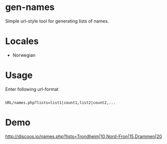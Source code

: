 gen-names
=========

Simple url-style tool for generating lists of names.


Locales
=======

* Norwegian 

Usage
=====

Enter following url-format

```

URL/names.php?lists=list1|count1,list2|count2,...

```



Demo
====

http://discoos.io/names.php?lists=Trondheim|10,Nord-Fron|15,Drammen|20
